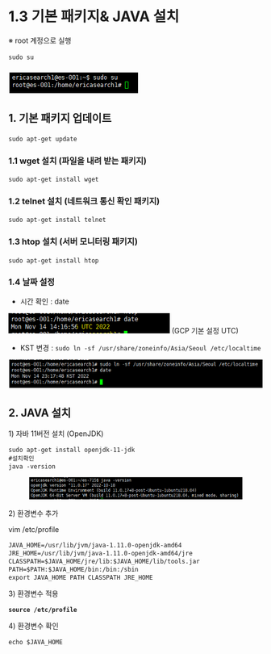 # 1.3 기본 패키지& JAVA 설치

※ root 계정으로 실행

`sudo su`

### ![](<../.gitbook/assets/image (19).png>)

## 1. 기본  패키지 업데이트

`sudo apt-get update`

### 1.1 wget 설치 (파일을 내려 받는 패키지)

`sudo apt-get install wget`

### 1.2 telnet 설치 (네트워크 통신 확인 패키지)

`sudo apt-get install telnet`

### 1.3 htop 설치 (서버 모니터링 패키지)

`sudo apt-get install htop`

### 1.4 날짜 설정

* 시간 확인 : date

![](<../.gitbook/assets/image (1) (1).png>) (GCP 기본 설정 UTC)

* KST 변경 : `sudo ln -sf /usr/share/zoneinfo/Asia/Seoul /etc/localtime`

![](<../.gitbook/assets/image (7).png>)



## 2. JAVA 설치

1\) 자바 11버전 설치 (OpenJDK)

```
sudo apt-get install openjdk-11-jdk
#설치확인
java -version
```

<figure><img src="../.gitbook/assets/image (18) (2).png" alt=""><figcaption></figcaption></figure>

2\) 환경변수 추가

vim /etc/profile

```
JAVA_HOME=/usr/lib/jvm/java-1.11.0-openjdk-amd64
JRE_HOME=/usr/lib/jvm/java-1.11.0-openjdk-amd64/jre
CLASSPATH=$JAVA_HOME/jre/lib:$JAVA_HOME/lib/tools.jar
PATH=$PATH:$JAVA_HOME/bin:/bin:/sbin
export JAVA_HOME PATH CLASSPATH JRE_HOME
```

3\) 환경변수 적용

<pre><code><strong>source /etc/profile</strong></code></pre>

4\) 환경변수 확인

```
echo $JAVA_HOME
```

